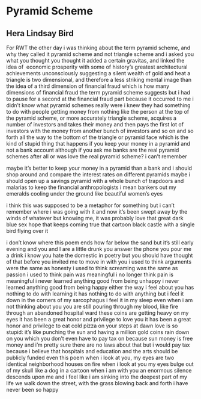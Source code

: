 # Pyramid Scheme
## Hera Lindsay Bird
For RWT
the other day i was thinking about the term pyramid scheme, and why they
called it pyramid scheme and not triangle scheme
and i asked you what you thought
you thought it added a certain gravitas, and linked the idea of  economic
prosperity
with some of history’s greatest architectural achievements
unconsciously suggesting a silent wealth of gold and heat
a triangle is two dimensional, and therefore
a less striking mental image than the idea of a third dimension of financial
fraud
which is how many dimensions of financial fraud the term pyramid scheme
suggests
but i had to pause for a second at the financial fraud part
because it occurred to me i didn’t know what pyramid schemes really were
i knew they had something to do with people getting money from nothing
like
the person at the top of the pyramid scheme, or more accurately
triangle scheme, acquires a number of investors and takes their money
and then pays the first lot of investors with the money from another bunch of
investors
and so on and so forth
all the way to the bottom of the triangle
or pyramid face
which is the kind of stupid thing that happens
if you keep your money in a pyramid and not a bank account
although if you ask me banks are the real pyramid schemes after all
or was love the real pyramid scheme? i can’t remember

maybe it’s better to keep your money in a pyramid than a bank
and i should shop around and compare the interest rates on different pyramids
maybe i should open up a savings pyramid
with a whole bunch of trapdoors and malarias
to keep the financial anthropologists
i mean bankers out
my emeralds cooling under the ground like beautiful women’s eyes

i think this was supposed to be a metaphor for something
but i can’t remember where i was going with it
and now it’s been swept away by the winds of
whatever
but knowing me, it was probably love
that great dark blue sex hope that keeps coming true
that cartoon black castle with a single bird flying over it

i don’t know where this poem ends
how far below the sand
but it’s still early evening
and you and I are a little drunk
you answer the phone
you pour me a drink
i know you hate the domestic in poetry but you should have thought of that
before you invited me to move in with you
i used to think arguments were the same as honesty
i used to think screaming was the same as passion
i used to think pain was meaningful
i no longer think pain is meaningful
i never learned anything good from being unhappy
i never learned anything good from being happy either
the way i feel about you has nothing to do with learning
it has nothing to do with anything
but i feel it down in the corners of my sarcophagus
i feel it in my sleep
even when i am not thinking about you
you are still pouring through my blood, like fire through an abandoned
hospital ward
these coins are getting heavy on my eyes
it has been a great honor and privilege to love you
it has been a great honor and privilege to eat cold pizza on your steps at
dawn
love is so stupid: it’s like punching the sun
and having a million gold coins rain down on you
which you don’t even have to pay tax on
because sun money is free money
and i’m pretty sure there are no laws about that
but i would pay tax
because i believe that hospitals and education
and the arts should be publicly funded
even this poem
when i look at you, my eyes are two identical neighborhood houses on fire
when i look at you my eyes bulge out of my skull like a dog in a cartoon
when i am with you
an enormous silence descends upon me
and i feel like i am sinking into the deepest part of my life
we walk down the street, with the grass blowing back and forth
i have never been so happy